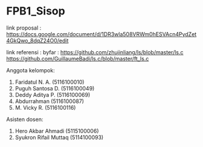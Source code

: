 # FPB1_Sisop

link proposal : https://docs.google.com/document/d/1DR3wla508VRWm0hESVAcn4PydZet4GkQwo_8dqZ24O0/edit

link referensi : 
byfar : https://github.com/zhujinliang/ls/blob/master/ls.c
        https://github.com/GuillaumeBadi/ls.c/blob/master/ft_ls.c

Anggota kelompok:
1. Faridatul N. A. (5116100010)
2. Puguh Santosa D. (5116100049)
3. Deddy Aditya P. (5116100069)
4. Abdurrahman (5116100087)
5. M. Vicky R. (5116100116)

Asisten dosen:
1. Hero Akbar Ahmadi (5115100006)
2. Syukron Rifail Muttaq (5114100093)
